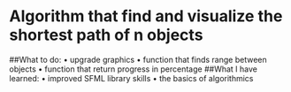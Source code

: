 # Algorithm that find and visualize the shortest path of n objects
##What to do:
•	upgrade graphics 
•	function that finds range between objects
• function that return progress in percentage 
##What I have learned:
•	improved SFML library skills
•	the basics of algorithmics
